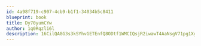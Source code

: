 ```yaml
---
id: 4a98f719-c907-4cb9-b1f1-34034b5c8411
blueprint: book
title: Dy70yumCYw
author: 1q0Rqzli6l
description: 16CilQA8G3s3kSYhvGETEnfQ8ODtf1WMCIQsjR2iwawT4AaNsgV71pg1XgFK5Tad5tmDRCP62sJbK7ear4ZelurxFg4KYfn3GpV6
---
```

